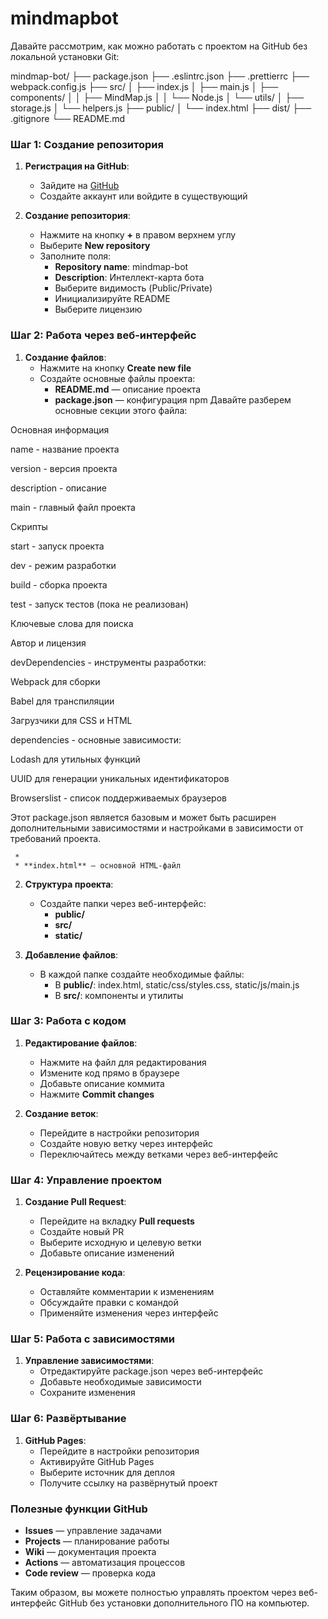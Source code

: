# mindmapbot
Давайте рассмотрим, как можно работать с проектом на GitHub без локальной установки Git:

mindmap-bot/
├── package.json
├── .eslintrc.json
├── .prettierrc
├── webpack.config.js
├── src/
│   ├── index.js
│   ├── main.js
│   ├── components/
│   │   ├── MindMap.js
│   │   └── Node.js
│   └── utils/
│       ├── storage.js
│       └── helpers.js
├── public/
│   └── index.html
├── dist/
├── .gitignore
└── README.md

### Шаг 1: Создание репозитория

1. **Регистрация на GitHub**:
   * Зайдите на [GitHub](https://github.com)
   * Создайте аккаунт или войдите в существующий

2. **Создание репозитория**:
   * Нажмите на кнопку **+** в правом верхнем углу
   * Выберите **New repository**
   * Заполните поля:
     * **Repository name**: mindmap-bot
     * **Description**: Интеллект-карта бота
     * Выберите видимость (Public/Private)
     * Инициализируйте README
     * Выберите лицензию

### Шаг 2: Работа через веб-интерфейс

1. **Создание файлов**:
   * Нажмите на кнопку **Create new file**
   * Создайте основные файлы проекта:
     * **README.md** — описание проекта
     * **package.json** — конфигурация npm
    Давайте разберем основные секции этого файла:

Основная информация

name - название проекта

version - версия проекта

description - описание

main - главный файл проекта

Скрипты

start - запуск проекта

dev - режим разработки

build - сборка проекта

test - запуск тестов (пока не реализован)

Ключевые слова для поиска

Автор и лицензия

devDependencies - инструменты разработки:

Webpack для сборки

Babel для транспиляции

Загрузчики для CSS и HTML

dependencies - основные зависимости:

Lodash для утильных функций

UUID для генерации уникальных идентификаторов

Browserslist - список поддерживаемых браузеров

Этот package.json является базовым и может быть расширен дополнительными зависимостями и настройками в зависимости от требований проекта.


     * 
     * **index.html** — основной HTML-файл

2. **Структура проекта**:
   * Создайте папки через веб-интерфейс:
     * **public/**
     * **src/**
     * **static/**

3. **Добавление файлов**:
   * В каждой папке создайте необходимые файлы:
     * В **public/**: index.html, static/css/styles.css, static/js/main.js
     * В **src/**: компоненты и утилиты

### Шаг 3: Работа с кодом

1. **Редактирование файлов**:
   * Нажмите на файл для редактирования
   * Измените код прямо в браузере
   * Добавьте описание коммита
   * Нажмите **Commit changes**

2. **Создание веток**:
   * Перейдите в настройки репозитория
   * Создайте новую ветку через интерфейс
   * Переключайтесь между ветками через веб-интерфейс

### Шаг 4: Управление проектом

1. **Создание Pull Request**:
   * Перейдите на вкладку **Pull requests**
   * Создайте новый PR
   * Выберите исходную и целевую ветки
   * Добавьте описание изменений

2. **Рецензирование кода**:
   * Оставляйте комментарии к изменениям
   * Обсуждайте правки с командой
   * Применяйте изменения через интерфейс

### Шаг 5: Работа с зависимостями

1. **Управление зависимостями**:
   * Отредактируйте package.json через веб-интерфейс
   * Добавьте необходимые зависимости
   * Сохраните изменения

### Шаг 6: Развёртывание

1. **GitHub Pages**:
   * Перейдите в настройки репозитория
   * Активируйте GitHub Pages
   * Выберите источник для деплоя
   * Получите ссылку на развёрнутый проект

### Полезные функции GitHub

* **Issues** — управление задачами
* **Projects** — планирование работы
* **Wiki** — документация проекта
* **Actions** — автоматизация процессов
* **Code review** — проверка кода

Таким образом, вы можете полностью управлять проектом через веб-интерфейс GitHub без установки дополнительного ПО на компьютер.
